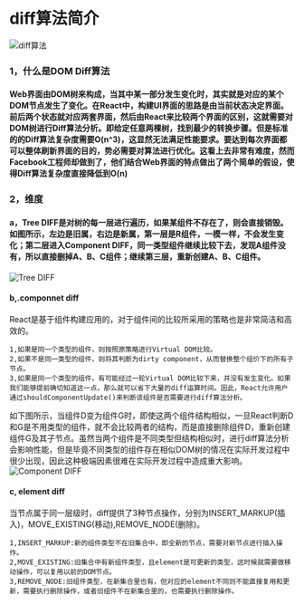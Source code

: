 # diff算法简介
![diff算法](/study/diff/jianjie.jpg)

### 1，什么是DOM Diff算法
#### Web界面由DOM树来构成，当其中某一部分发生变化时，其实就是对应的某个DOM节点发生了变化。在React中，构建UI界面的思路是由当前状态决定界面。前后两个状态就对应两套界面，然后由React来比较两个界面的区别，这就需要对DOM树进行Diff算法分析。即给定任意两棵树，找到最少的转换步骤。但是标准的的Diff算法复杂度需要O(n^3)，这显然无法满足性能要求。要达到每次界面都可以整体刷新界面的目的，势必需要对算法进行优化。这看上去非常有难度，然而Facebook工程师却做到了，他们结合Web界面的特点做出了两个简单的假设，使得Diff算法复杂度直接降低到O(n)

### 2，维度

#### a，Tree DIFF是对树的每一层进行遍历，如果某组件不存在了，则会直接销毁。如图所示，左边是旧属，右边是新属，第一层是R组件，一模一样，不会发生变化；第二层进入Component DIFF，同一类型组件继续比较下去，发现A组件没有，所以直接删掉A、B、C组件；继续第三层，重新创建A、B、C组件。
![Tree DIFF](/study/diff/tree.png)

#### b,.componnet diff
React是基于组件构建应用的，对于组件间的比较所采用的策略也是非常简洁和高效的。

```
1,如果是同一个类型的组件，则按照原策略进行Virtual DOM比较。
2,如果不是同一类型的组件，则将其判断为dirty component，从而替换整个组价下的所有子节点。
3,如果是同一个类型的组件，有可能经过一轮Virtual DOM比较下来，并没有发生变化。如果我们能够提前确切知道这一点，那么就可以省下大量的diff运算时间。因此，React允许用户通过shouldComponentUpdate()来判断该组件是否需要进行diff算法分析。

```
如下图所示，当组件D变为组件G时，即使这两个组件结构相似，一旦React判断D和G是不用类型的组件，就不会比较两者的结构，而是直接删除组件D，重新创建组件G及其子节点。虽然当两个组件是不同类型但结构相似时，进行diff算法分析会影响性能，但是毕竟不同类型的组件存在相似DOM树的情况在实际开发过程中很少出现，因此这种极端因素很难在实际开发过程中造成重大影响。 
![Component DIFF](/study/diff/component.jpg)

#### c, element diff
当节点属于同一层级时，diff提供了3种节点操作，分别为INSERT_MARKUP(插入)，MOVE_EXISTING(移动),REMOVE_NODE(删除)。
```
1,INSERT_MARKUP:新的组件类型不在旧集合中，即全新的节点，需要对新节点进行插入操作。
2,MOVE_EXISTING:旧集合中有新组件类型，且element是可更新的类型，这时候就需要做移动操作，可以复用以前的DOM节点。
3,REMOVE_NODE:旧组件类型，在新集合里也有，但对应的element不同则不能直接复用和更新，需要执行删除操作，或者旧组件不在新集合里的，也需要执行删除操作。
```

